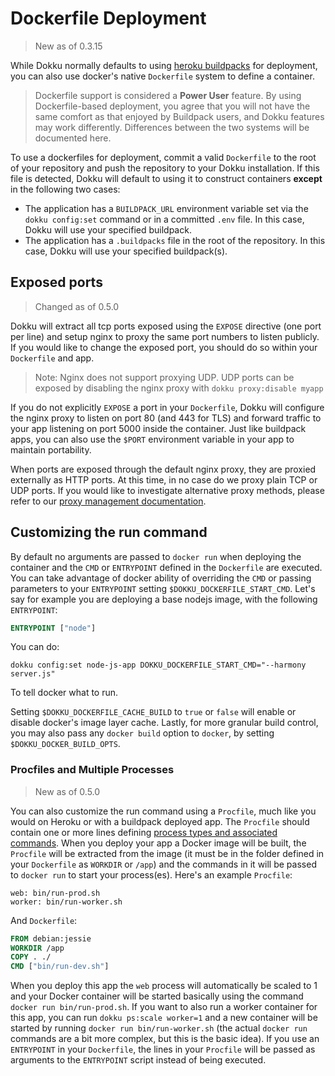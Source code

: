 # Dockerfile Deployment

> New as of 0.3.15

While Dokku normally defaults to using [heroku buildpacks](https://devcenter.heroku.com/articles/buildpacks) for deployment, you can also use docker's native `Dockerfile` system to define a container.

> Dockerfile support is considered a **Power User** feature. By using Dockerfile-based deployment, you agree that you will not have the same comfort as that enjoyed by Buildpack users, and Dokku features may work differently. Differences between the two systems will be documented here.

To use a dockerfiles for deployment, commit a valid `Dockerfile` to the root of your repository and push the repository to your Dokku installation. If this file is detected, Dokku will default to using it to construct containers **except** in the following two cases:

- The application has a `BUILDPACK_URL` environment variable set via the `dokku config:set` command or in a committed `.env` file. In this case, Dokku will use your specified buildpack.
- The application has a `.buildpacks` file in the root of the repository. In this case, Dokku will use your specified buildpack(s).

## Exposed ports

> Changed as of 0.5.0

Dokku will extract all tcp ports exposed using the `EXPOSE` directive (one port per line) and setup nginx to proxy the same port numbers to listen publicly. If you would like to change the exposed port, you should do so within your `Dockerfile` and app.

> Note: Nginx does not support proxying UDP. UDP ports can be exposed by disabling the nginx proxy with `dokku proxy:disable myapp`

If you do not explicitly `EXPOSE` a port in your `Dockerfile`, Dokku will configure the nginx proxy to listen on port 80 (and 443 for TLS) and forward traffic to your app listening on port 5000 inside the container. Just like buildpack apps, you can also use the `$PORT` environment variable in your app to maintain portability.

When ports are exposed through the default nginx proxy, they are proxied externally as HTTP ports. At this time, in no case do we proxy plain TCP or UDP ports. If you would like to investigate alternative proxy methods, please refer to our [proxy management documentation](/dokku/advanced-usage/proxy-management/).

## Customizing the run command

By default no arguments are passed to `docker run` when deploying the container and the `CMD` or `ENTRYPOINT` defined in the `Dockerfile` are executed. You can take advantage of docker ability of overriding the `CMD` or passing parameters to your `ENTRYPOINT` setting `$DOKKU_DOCKERFILE_START_CMD`. Let's say for example you are deploying a base nodejs image, with the following `ENTRYPOINT`:

```Dockerfile
ENTRYPOINT ["node"]
```

You can do:

```shell
dokku config:set node-js-app DOKKU_DOCKERFILE_START_CMD="--harmony server.js"
```

To tell docker what to run.

Setting `$DOKKU_DOCKERFILE_CACHE_BUILD` to `true` or `false` will enable or disable docker's image layer cache. Lastly, for more granular build control, you may also pass any `docker build` option to `docker`, by setting `$DOKKU_DOCKER_BUILD_OPTS`.

### Procfiles and Multiple Processes

> New as of 0.5.0

You can also customize the run command using a `Procfile`, much like you would on Heroku or
with a buildpack deployed app. The `Procfile` should contain one or more lines defining [process
types and associated commands](https://devcenter.heroku.com/articles/procfile#declaring-process-types).
When you deploy your app a Docker image will be built, the `Procfile` will be extracted from the image
(it must be in the folder defined in your `Dockerfile` as `WORKDIR` or `/app`) and the commands
in it will be passed to `docker run` to start your process(es). Here's an example `Procfile`:

```Procfile
web: bin/run-prod.sh
worker: bin/run-worker.sh
```

And `Dockerfile`:

```Dockerfile
FROM debian:jessie
WORKDIR /app
COPY . ./
CMD ["bin/run-dev.sh"]
```

When you deploy this app the `web` process will automatically be scaled to 1 and your Docker container
will be started basically using the command `docker run bin/run-prod.sh`. If you want to also run
a worker container for this app, you can run `dokku ps:scale worker=1` and a new container will be
started by running `docker run bin/run-worker.sh` (the actual `docker run` commands are a bit more
complex, but this is the basic idea). If you use an `ENTRYPOINT` in your `Dockerfile`, the lines
in your `Procfile` will be passed as arguments to the `ENTRYPOINT` script instead of being executed.
